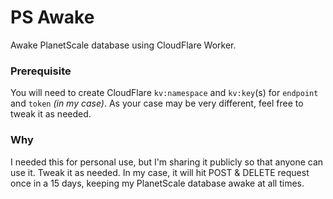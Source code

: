 # PS Awake

Awake PlanetScale database using CloudFlare Worker.

### Prerequisite

You will need to create CloudFlare `kv:namespace` and `kv:key`(s) for `endpoint` and `token` _(in my case)_.
As your case may be very different, feel free to tweak it as needed.

### Why

I needed this for personal use, but I'm sharing it publicly so that anyone can use it. Tweak it as needed.
In my case, it will hit POST & DELETE request once in a 15 days, keeping my PlanetScale database awake at all times.
